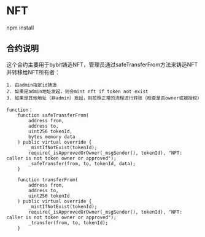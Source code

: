 # NFT
npm install

## 合约说明
这个合约主要用于bybit铸造NFT，管理员通过safeTransferFrom方法来铸造NFT并转移给NFT所有者：

    1. 由admin指定id铸造
    2. 如果是admin地址发起，则会mint nft if token not exist
    3. 如果是其他地址（非admin）发起，则按照正常的流程进行转账（检查是否owner或被授权）

```text
function：
    function safeTransferFrom(
        address from,
        address to,
        uint256 tokenId,
        bytes memory data
    ) public virtual override {
        _mintIfNotExist(tokenId);
        require(_isApprovedOrOwner(_msgSender(), tokenId), "NFT: caller is not token owner or approved");
        _safeTransfer(from, to, tokenId, data);
    }

    function transferFrom(
        address from,
        address to,
        uint256 tokenId
    ) public virtual override {
        _mintIfNotExist(tokenId);
        require(_isApprovedOrOwner(_msgSender(), tokenId), "NFT: caller is not token owner or approved");
        _transfer(from, to, tokenId);
    }
```
